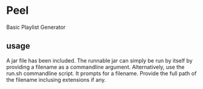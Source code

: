 # Peel
Basic Playlist Generator

## usage
A jar file has been included. The runnable jar can simply be run by itself by providing a filename as a commandline argument.
Alternatively, use the run.sh commandline script. It prompts for a filename. Provide the full path of the filename inclusing extensions if any. 


